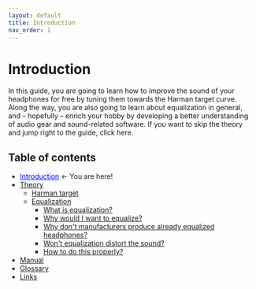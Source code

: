 ```yaml
---
layout: default
title: Introduction
nav_order: 1
---
```


# Introduction

In this guide, you are going to learn how to improve the sound of your headphones for free by tuning them towards the Harman target curve. Along the way, you are also going to learn about equalization in general, and – hopefully – enrich your hobby by developing a better understanding of audio gear and sound-related software. If you want to skip the theory and jump right to the guide, click here.

## Table of contents

* <a style="color: blue; pointer-events:none" href="https://komunikacjatechnicznavistula.github.io/kacper-bojakowski/#introduction">Introduction</a> ← You are here!
* [Theory](https://komunikacjatechnicznavistula.github.io/kacper-bojakowski/theory/#theory)
    * [Harman target]()
    * [Equalization]()
       * [What is equalization?]()
       * [Why would I want to equalize?]()
       * [Why don't manufacturers produce already equalized headphones?]()
       * [Won't equalization distort the sound?]()
       * [How to do this properly?]()
* [Manual]()
* [Glossary]()
* [Links]()
